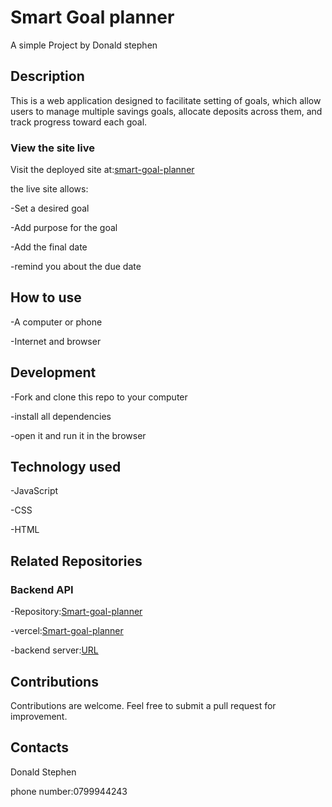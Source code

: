 # Smart Goal planner

A simple Project by Donald stephen

## Description

This is a web application designed to facilitate setting of goals, which allow users to manage multiple savings goals, allocate deposits across them, and track progress toward each goal.

### View the site live 

Visit the deployed site at:[smart-goal-planner](https://d0nn-opsbyte.github.io/smart-goal-planner/)

the live site allows:

-Set a desired goal

-Add purpose for the goal

-Add the final date

-remind you about the due date

## How to use 

-A computer or phone

-Internet and browser

## Development

 -Fork and clone this repo to your computer

 -install all dependencies

 -open it and run it in the browser

 ## Technology used

 -JavaScript

 -CSS

 -HTML

 ## Related Repositories

 ### Backend API

 -Repository:[Smart-goal-planner](https://d0nn-opsbyte.github.io/smart-goal-planner/)

 -vercel:[Smart-goal-planner](smart-goal-planner-qg3cvcdd6-d0nn-opsbytes-projects.vercel.app)

 -backend server:[URL](https://json-server-afv4.onrender.com)

 

 ## Contributions

 Contributions are welcome. Feel free to submit a pull request for improvement.

## Contacts

 Donald Stephen

 phone number:0799944243 
